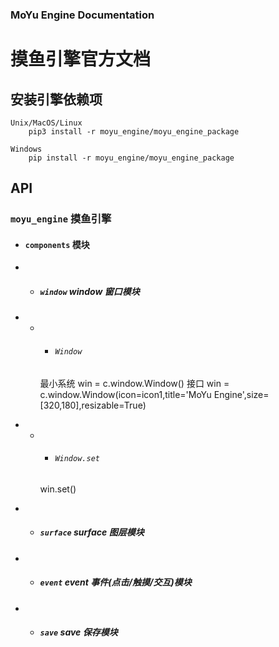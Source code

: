 
### MoYu Engine Documentation
# 摸鱼引擎官方文档

## 安装引擎依赖项

    Unix/MacOS/Linux
        pip3 install -r moyu_engine/moyu_engine_package

    Windows
        pip install -r moyu_engine/moyu_engine_package

## API

### `moyu_engine` 摸鱼引擎<br/>

* #### `components` 模块<br/>

* + ##### `window` window 窗口模块<br/>

* + - ###### `Window`<br/>

    最小系统
    win = c.window.Window()
    接口
    win = c.window.Window(icon=icon1,title='MoYu Engine',size=[320,180],resizable=True)

* + - ###### `Window.set`

    win.set()

* + ##### `surface` surface 图层模块<br/>

* + ##### `event` event 事件(点击/触摸/交互)模块<br/>

* + ##### `save` save 保存模块<br/>
